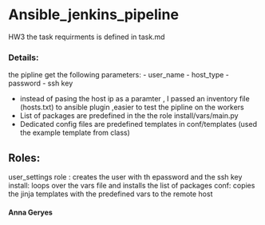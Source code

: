 # Ansible_jenkins_pipeline
HW3
the task requirments is defined in task.md


### Details:
the pipline get the following parameters:
    - user_name
    - host_type
    - password
    - ssh key

* instead of pasing the host ip as a paramter , I passed an inventory file (hosts.txt) to ansible plugin ,easier to test the pipline on the workers  
* List of packages are predefined in the the role install/vars/main.py
* Dedicated config files are predefined templates in conf/templates (used the example template from class)
    
## Roles:
user_settings role : creates the user with th epassword and the ssh key
install: loops over the vars file and installs the list of packages
conf: copies the jinja templates with the predefined vars to the remote host

#### Anna Geryes
